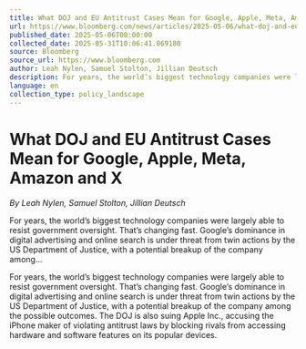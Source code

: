 ```yaml
---
title: What DOJ and EU Antitrust Cases Mean for Google, Apple, Meta, Amazon and X
url: https://www.bloomberg.com/news/articles/2025-05-06/what-doj-and-eu-antitrust-cases-mean-for-google-apple-meta-amazon-and-x
published_date: 2025-05-06T00:00:00
collected_date: 2025-05-31T10:06:41.069180
source: Bloomberg
source_url: https://www.bloomberg.com
author: Leah Nylen, Samuel Stolton, Jillian Deutsch
description: For years, the world’s biggest technology companies were largely able to resist government oversight. That’s changing fast. Google’s dominance in digital advertising and online search is under threat from twin actions by the US Department of Justice, with a potential breakup of the company among...
language: en
collection_type: policy_landscape
---
```


# What DOJ and EU Antitrust Cases Mean for Google, Apple, Meta, Amazon and X

*By Leah Nylen, Samuel Stolton, Jillian Deutsch*

For years, the world’s biggest technology companies were largely able to resist government oversight. That’s changing fast. Google’s dominance in digital advertising and online search is under threat from twin actions by the US Department of Justice, with a potential breakup of the company among...

For years, the world’s biggest technology companies were largely able to resist government oversight. That’s changing fast. Google’s dominance in digital advertising and online search is under threat from twin actions by the US Department of Justice, with a potential breakup of the company among the possible outcomes. The DOJ is also suing Apple Inc., accusing the iPhone maker of violating antitrust laws by blocking rivals from accessing hardware and software features on its popular devices.